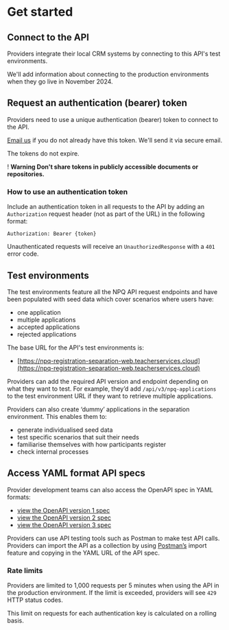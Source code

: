 # Get started

## Connect to the API

Providers integrate their local CRM systems by connecting to this API's test environments.

We'll add information about connecting to the production environments when they go live in November 2024.

## Request an authentication (bearer) token

Providers need to use a unique authentication (bearer) token to connect to the API.

[Email us](mailto:continuing-professional-development@digital.education.gov.uk) if you do not already have this token. We'll send it via secure email.

The tokens do not expire.

<div class="govuk-warning-text">
  <span class="govuk-warning-text__icon" aria-hidden="true">!</span>
  <strong class="govuk-warning-text__text">
    <span class="govuk-visually-hidden">Warning</span>
    Don't share tokens in publicly accessible documents or repositories.
  </strong>
</div>

### How to use an authentication token

Include an authentication token in all requests to the API by adding an `Authorization` request header (not as part of the URL) in the following format:

```
Authorization: Bearer {token}
```

Unauthenticated requests will receive an `UnauthorizedResponse` with a `401` error code.

## Test environments

The test environments feature all the NPQ API request endpoints and have been populated with seed data which cover scenarios where users have:

* one application
* multiple applications
* accepted applications
* rejected applications

The base URL for the API's test environments is:

* [https://npq-registration-separation-web.teacherservices.cloud](https://npq-registration-separation-web.teacherservices.cloud)

Providers can add the required API version and endpoint depending on what they want to test. For example, they’d add `/api/v3/npq-applications` to the test environment URL if they want to retrieve multiple applications.

Providers can also create ‘dummy’ applications in the separation environment. This enables them to:

* generate individualised seed data
* test specific scenarios that suit their needs
* familiarise themselves with how participants register
* check internal processes

## Access YAML format API specs

Provider development teams can also access the OpenAPI spec in YAML formats:

* [view the OpenAPI version 1 spec](https://npq-registration-separation-web.teacherservices.cloud/api/docs/v1/swagger.yaml)
* [view the OpenAPI version 2 spec](https://npq-registration-separation-web.teacherservices.cloud/api/docs/v2/swagger.yaml)
* [view the OpenAPI version 3 spec](https://npq-registration-separation-web.teacherservices.cloud/api/docs/v3/swagger.yaml)

Providers can use API testing tools such as Postman to make test API calls. Providers can import the API as a collection by using [Postman’s](https://www.postman.com/) import feature and copying in the YAML URL of the API spec.

### Rate limits

Providers are limited to 1,000 requests per 5 minutes when using the API in the production environment. If the limit is exceeded, providers will see `429` HTTP status codes.

This limit on requests for each authentication key is calculated on a rolling basis.
